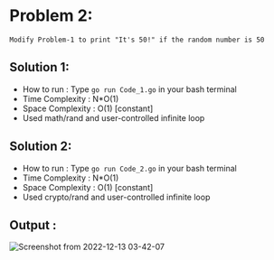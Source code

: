# Problem 2:
```
Modify Problem-1 to print "It's 50!" if the random number is 50
```

## Solution 1: 

* How to run : Type `go run Code_1.go` in your bash terminal
* Time Complexity : N*O(1)
* Space Complexity : O(1) [constant]
* Used math/rand and user-controlled infinite loop

## Solution 2:

* How to run : Type `go run Code_2.go` in your bash terminal
* Time Complexity : N*O(1)
* Space Complexity : O(1) [constant]
* Used crypto/rand and user-controlled infinite loop

## Output :
![Screenshot from 2022-12-13 03-42-07](https://user-images.githubusercontent.com/73513838/207167368-cb31f9a3-d09a-4892-95e5-db899b3e30ec.png)
